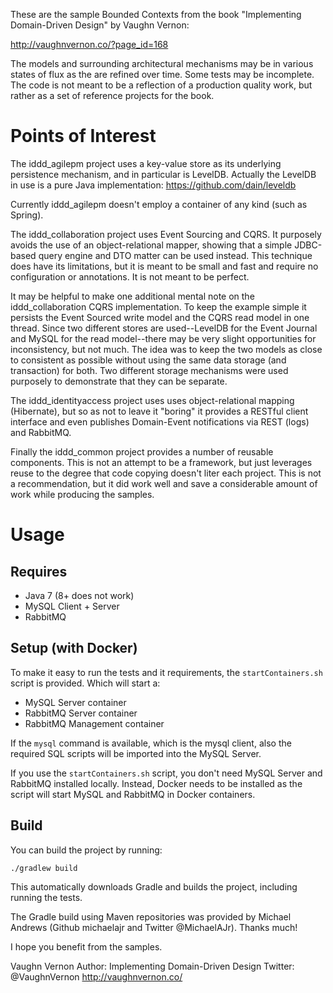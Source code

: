 These are the sample Bounded Contexts from the book
"Implementing Domain-Driven Design" by Vaughn Vernon:

http://vaughnvernon.co/?page_id=168

The models and surrounding architectural mechanisms
may be in various states of flux as the are refined
over time. Some tests may be incomplete. The code is
not meant to be a reflection of a production quality
work, but rather as a set of reference projects for
the book.

Points of Interest
==================

The iddd_agilepm project uses a key-value store as
its underlying persistence mechanism, and in particular
is LevelDB. Actually the LevelDB in use is a pure Java
implementation: https://github.com/dain/leveldb

Currently iddd_agilepm doesn't employ a container of
any kind (such as Spring).

The iddd_collaboration project uses Event Sourcing and
CQRS. It purposely avoids the use of an object-relational
mapper, showing that a simple JDBC-based query engine
and DTO matter can be used instead. This technique does
have its limitations, but it is meant to be small and fast
and require no configuration or annotations. It is not
meant to be perfect.

It may be helpful to make one additional mental note on
the iddd_collaboration CQRS implementation. To keep the
example simple it persists the Event Sourced write model
and the CQRS read model in one thread. Since two different
stores are used--LevelDB for the Event Journal and MySQL
for the read model--there may be very slight opportunities
for inconsistency, but not much. The idea was to keep the
two models as close to consistent as possible without
using the same data storage (and transaction) for both.
Two different storage mechanisms were used purposely to
demonstrate that they can be separate.

The iddd_identityaccess project uses uses object-relational
mapping (Hibernate), but so as not to leave it "boring" it
provides a RESTful client interface and even publishes
Domain-Event notifications via REST (logs) and RabbitMQ.

Finally the iddd_common project provides a number of reusable
components. This is not an attempt to be a framework, but
just leverages reuse to the degree that code copying doesn't
liter each project. This is not a recommendation, but it
did work well and save a considerable amount of work while
producing the samples.

Usage
=====

Requires
--------

- Java 7 (8+ does not work)
- MySQL Client + Server
- RabbitMQ

Setup (with Docker)
-------------------

To make it easy to run the tests and it requirements,
the `startContainers.sh` script is provided. Which
will start a:
- MySQL Server container
- RabbitMQ Server container
- RabbitMQ Management container

If the `mysql` command is available, which is the mysql client,
also the required SQL scripts will be imported into the MySQL
Server.

If you use the `startContainers.sh` script, you don't need
MySQL Server and RabbitMQ installed locally. Instead,
Docker needs to be installed as the script will start
MySQL and RabbitMQ in Docker containers.

Build
------

You can build the project by running:

```
./gradlew build
```

This automatically downloads Gradle and builds the project, including running the tests.

The Gradle build using Maven repositories was provided by
Michael Andrews (Github michaelajr and Twitter @MichaelAJr).
Thanks much!


I hope you benefit from the samples.

Vaughn Vernon
Author: Implementing Domain-Driven Design
Twitter: @VaughnVernon
http://vaughnvernon.co/
